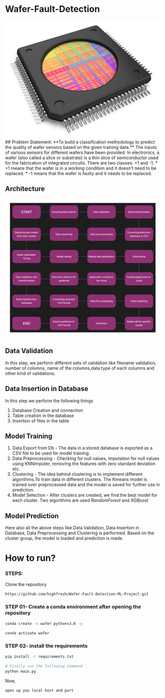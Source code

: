 # Wafer-Fault-Detection
<img src = "wafer.jpeg" width = 600>
## Problem Statement:
**To build a classification methodology to predict the quality of wafer sensors based on the given training data.**
The inputs of various sensors for different wafers have been provided. In electronics, a wafer (also called a slice or substrate) is a thin slice of semiconductor used for the fabrication of integrated circuits. 
There are two classes: +1 and -1. 
*	+1 means that the wafer is in a working condition and it doesn’t need to be replaced.
*	-1 means that the wafer is faulty and it needs to be replaced. 

## Architecture
<img src = "architecture.png" width = 600>

## Data Validation
In this step, we perform different sets of validation like filename validation, number of columns, name of the columns,data type of each columns and other kind of validations.

## Data Insertion in Database
In this step we perform the following things
1. Database Creation and connection
2. Table creation in the database
3. Insertion of files in the table

## Model Training
1. Data Export from Db - The data in a stored database is exported as a CSV file to be used for model training.
2. Data Preprocessing - Checking for null values, imputation for null values using KNNImputer, removing the features with zero standard deviation etc.
3. Clustering - The idea behind clustering is to implement different algorithms.To train data in different clusters. The Kmeans model is trained over preprocessed data and the model is saved for further use in prediction.
4. Model Selection - After clusters are created, we find the best model for each cluster. Two algorithms are used *RandomForest* and *XGBoost*

## Model Prediction
Here also all the above steps like Data Validation, Data Insertion in Database, Data Preprocessing and Clustering is performed.
Based on the cluster group, the model is loaded and prediction is made.

# How to run?
### STEPS:

Clone the repository

```bash
https://github.com/highfrezh/Wafer-Fault-Detection-ML-Project.git
```
### STEP 01- Create a conda environment after opening the repository

```bash
conda create -n wafer python=3.6 -y
```

```bash
conda activate wafer
```


### STEP 02- install the requirements
```bash
pip install -r requirements.txt
```


```bash
# Finally run the following command
python main.py
```

Now,
```bash
open up you local host and port
```

